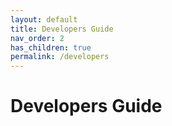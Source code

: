 ```yaml
---
layout: default
title: Developers Guide 
nav_order: 2
has_children: true
permalink: /developers
---
```


# Developers Guide 

